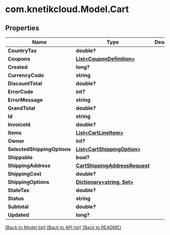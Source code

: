 # com.knetikcloud.Model.Cart
## Properties

Name | Type | Description | Notes
------------ | ------------- | ------------- | -------------
**CountryTax** | **double?** |  | [optional] 
**Coupons** | [**List&lt;CouponDefinition&gt;**](CouponDefinition.md) |  | [optional] 
**Created** | **long?** |  | [optional] 
**CurrencyCode** | **string** |  | [optional] 
**DiscountTotal** | **double?** |  | [optional] 
**ErrorCode** | **int?** |  | [optional] 
**ErrorMessage** | **string** |  | [optional] 
**GrandTotal** | **double?** |  | [optional] 
**Id** | **string** |  | [optional] 
**InvoiceId** | **double?** |  | [optional] 
**Items** | [**List&lt;CartLineItem&gt;**](CartLineItem.md) |  | [optional] 
**Owner** | **int?** |  | [optional] 
**SelectedShippingOptions** | [**List&lt;CartShippingOption&gt;**](CartShippingOption.md) |  | [optional] 
**Shippable** | **bool?** |  | [optional] 
**ShippingAddress** | [**CartShippingAddressRequest**](CartShippingAddressRequest.md) |  | [optional] 
**ShippingCost** | **double?** |  | [optional] 
**ShippingOptions** | [**Dictionary&lt;string, Set&gt;**](Set.md) |  | [optional] 
**StateTax** | **double?** |  | [optional] 
**Status** | **string** |  | [optional] 
**Subtotal** | **double?** |  | [optional] 
**Updated** | **long?** |  | [optional] 

[[Back to Model list]](../README.md#documentation-for-models) [[Back to API list]](../README.md#documentation-for-api-endpoints) [[Back to README]](../README.md)

